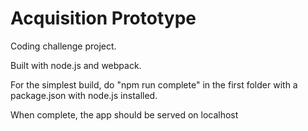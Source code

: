 # Acquisition Prototype

Coding challenge project.

Built with node.js and webpack.

For the simplest build, do "npm run complete" in the first folder with a package.json with node.js installed.

When complete, the app should be served on localhost
